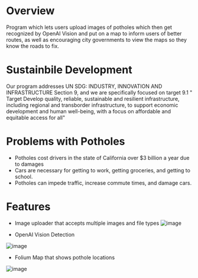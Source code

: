 # Overview

Program which lets users upload images of potholes which then get recognized by OpenAI Vision and put on a map to inform users of better routes, as well as encouraging city governments to view the maps so they know the roads to fix. 


# Sustainbile Development
Our program addresses UN SDG: INDUSTRY, INNOVATION AND INFRASTRUCTURE Section 9, and we are specifically focused on target 9.1 " Target Develop quality, reliable, sustainable and resilient infrastructure, including regional and transborder infrastructure, to support economic development and human well-being, with a focus on affordable and equitable access for all"

# Problems with Potholes
- Potholes cost drivers in the state of California over $3 billion a year due to damages
- Cars are necessary for getting to work, getting groceries, and getting to school.
- Potholes can impede traffic, increase commute times, and damage cars.

# Features

- Image uploader that accepts multiple images and file types
![image](https://github.com/edwardshen24/Pothole-Detection-Project/assets/96637551/82fbda3d-0664-4259-922d-75647fefaf9a)


- OpenAI Vision Detection

![image](https://github.com/edwardshen24/Pothole-Detection-Project/assets/96637551/02d25de8-ca4a-4ea1-81a5-0a9f6edf2ecb)


- Folium Map that shows pothole locations

![image](https://github.com/edwardshen24/Pothole-Detection-Project/assets/96637551/9e459005-c1b6-42ae-936c-83b6535a8479)
